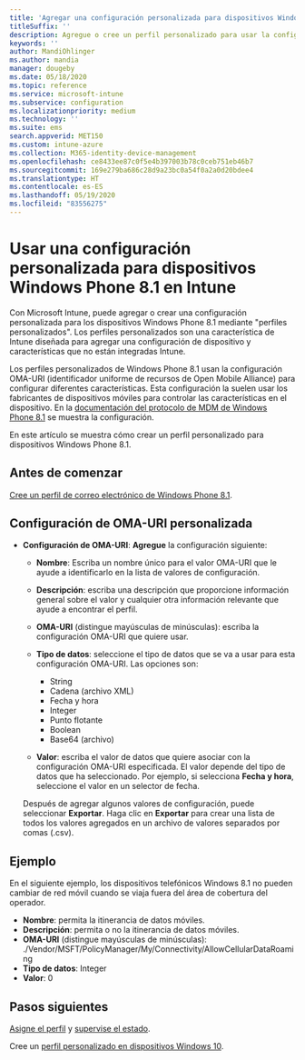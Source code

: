 ```yaml
---
title: 'Agregar una configuración personalizada para dispositivos Windows Phone 8.1 en Microsoft Intune: Azure | Microsoft Docs'
titleSuffix: ''
description: Agregue o cree un perfil personalizado para usar la configuración OMA-URI para dispositivos con Windows Phone 8.1 en Microsoft Intune.
keywords: ''
author: MandiOhlinger
ms.author: mandia
manager: dougeby
ms.date: 05/18/2020
ms.topic: reference
ms.service: microsoft-intune
ms.subservice: configuration
ms.localizationpriority: medium
ms.technology: ''
ms.suite: ems
search.appverid: MET150
ms.custom: intune-azure
ms.collection: M365-identity-device-management
ms.openlocfilehash: ce8433ee87c0f5e4b397003b78c0ceb751eb46b7
ms.sourcegitcommit: 169e279ba686c28d9a23bc0a54f0a2a0d20bdee4
ms.translationtype: HT
ms.contentlocale: es-ES
ms.lasthandoff: 05/19/2020
ms.locfileid: "83556275"
---
```

# <a name="use-custom-settings-for-windows-phone-81-devices-in-intune"></a>Usar una configuración personalizada para dispositivos Windows Phone 8.1 en Intune

Con Microsoft Intune, puede agregar o crear una configuración personalizada para los dispositivos Windows Phone 8.1 mediante "perfiles personalizados". Los perfiles personalizados son una característica de Intune diseñada para agregar una configuración de dispositivo y características que no están integradas Intune.

Los perfiles personalizados de Windows Phone 8.1 usan la configuración OMA-URI (identificador uniforme de recursos de Open Mobile Alliance) para configurar diferentes características. Esta configuración la suelen usar los fabricantes de dispositivos móviles para controlar las características en el dispositivo. En la [documentación del protocolo de MDM de Windows Phone 8.1](https://docs.microsoft.com/previous-versions/windows/it-pro/windows-phone/dn499787(v=technet.10)) se muestra la configuración.

En este artículo se muestra cómo crear un perfil personalizado para dispositivos Windows Phone 8.1. 

## <a name="before-you-begin"></a>Antes de comenzar

[Cree un perfil de correo electrónico de Windows Phone 8.1](custom-settings-configure.md).

## <a name="custom-oma-uri-settings"></a>Configuración de OMA-URI personalizada

- **Configuración de OMA-URI**: **Agregue** la configuración siguiente:

  - **Nombre**: Escriba un nombre único para el valor OMA-URI que le ayude a identificarlo en la lista de valores de configuración.
  - **Descripción**: escriba una descripción que proporcione información general sobre el valor y cualquier otra información relevante que ayude a encontrar el perfil.
  - **OMA-URI** (distingue mayúsculas de minúsculas): escriba la configuración OMA-URI que quiere usar.
  - **Tipo de datos**: seleccione el tipo de datos que se va a usar para esta configuración OMA-URI. Las opciones son:

    - String
    - Cadena (archivo XML)
    - Fecha y hora
    - Integer
    - Punto flotante
    - Boolean
    - Base64 (archivo)

  - **Valor**: escriba el valor de datos que quiere asociar con la configuración OMA-URI especificada. El valor depende del tipo de datos que ha seleccionado. Por ejemplo, si selecciona **Fecha y hora**, seleccione el valor en un selector de fecha.

  Después de agregar algunos valores de configuración, puede seleccionar **Exportar**. Haga clic en **Exportar** para crear una lista de todos los valores agregados en un archivo de valores separados por comas (.csv).

## <a name="example"></a>Ejemplo

En el siguiente ejemplo, los dispositivos telefónicos Windows 8.1 no pueden cambiar de red móvil cuando se viaja fuera del área de cobertura del operador.

- **Nombre**: permita la itinerancia de datos móviles.
- **Descripción**: permita o no la itinerancia de datos móviles.
- **OMA-URI** (distingue mayúsculas de minúsculas): ./Vendor/MSFT/PolicyManager/My/Connectivity/AllowCellularDataRoaming
- **Tipo de datos**: Integer
- **Valor**: 0

## <a name="next-steps"></a>Pasos siguientes

[Asigne el perfil](device-profile-assign.md) y [supervise el estado](device-profile-monitor.md).

Cree un [perfil personalizado en dispositivos Windows 10](custom-settings-windows-10.md).
